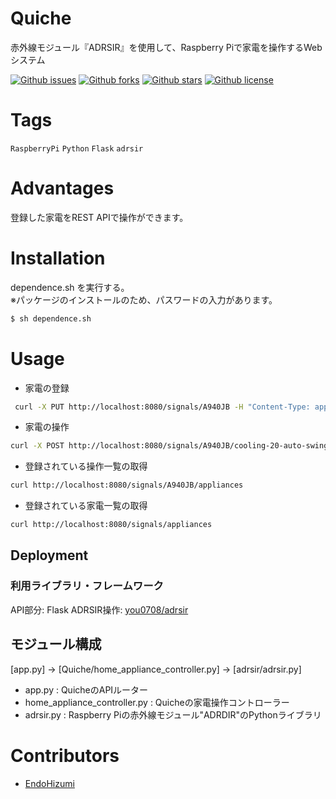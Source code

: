 # Quiche

赤外線モジュール『ADRSIR』を使用して、Raspberry Piで家電を操作するWebシステム

[![Github issues](https://img.shields.io/github/issues/EndoHizumi/Quiche)](https://github.com/EndoHizumi/Quiche/issues)
[![Github forks](https://img.shields.io/github/forks/EndoHizumi/Quiche)](https://github.com/EndoHizumi/Quiche/network/members)
[![Github stars](https://img.shields.io/github/stars/EndoHizumi/Quiche)](https://github.com/EndoHizumi/Quiche/stargazers)
[![Github license](https://img.shields.io/github/license/EndoHizumi/Quiche)](https://github.com/EndoHizumi/Quiche/)

# Tags
`RaspberryPi` `Python` `Flask` `adrsir`

# Advantages
登録した家電をREST APIで操作ができます。

# Installation
dependence.sh を実行する。  
※パッケージのインストールのため、パスワードの入力があります。  
 
```bash
$ sh dependence.sh
```

# Usage
- 家電の登録
```bash
 curl -X PUT http://localhost:8080/signals/A940JB -H "Content-Type: application/json" --data '{"type":"ir", "button_no_list":"[0]", "action_names":"['cooling-20-auto-swing']"}'
```

- 家電の操作
```bash
curl -X POST http://localhost:8080/signals/A940JB/cooling-20-auto-swing
```

- 登録されている操作一覧の取得
```bash
curl http://localhost:8080/signals/A940JB/appliances
```

- 登録されている家電一覧の取得
```bash
curl http://localhost:8080/signals/appliances

```

## Deployment

### 利用ライブラリ・フレームワーク

API部分: Flask
ADRSIR操作: [you0708/adrsir](https://github.com/you0708/adrsir)

## モジュール構成

 [app.py] -> [Quiche/home_appliance_controller.py] -> [adrsir/adrsir.py] 

- app.py : QuicheのAPIルーター
- home_appliance_controller.py : Quicheの家電操作コントローラー
- adrsir.py : Raspberry Piの赤外線モジュール"ADRDIR"のPythonライブラリ

# Contributors
- [EndoHizumi](https://github.com/EndoHizumi)
